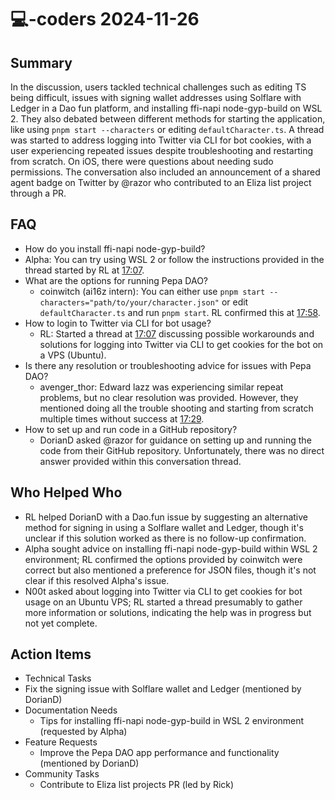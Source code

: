 # 💻-coders 2024-11-26

## Summary

In the discussion, users tackled technical challenges such as editing TS being difficult, issues with signing wallet
addresses using Solflare with Ledger in a Dao fun platform, and installing ffi-napi node-gyp-build on WSL 2. They also
debated between different methods for starting the application, like using `pnpm start --characters` or editing
`defaultCharacter.ts`. A thread was started to address logging into Twitter via CLI for bot cookies, with a user
experiencing repeated issues despite troubleshooting and restarting from scratch. On iOS, there were questions about
needing sudo permissions. The conversation also included an announcement of a shared agent badge on Twitter by @razor
who contributed to an Eliza list project through a PR.

## FAQ

- How do you install ffi-napi node-gyp-build?
- Alpha: You can try using WSL 2 or follow the instructions provided in the thread started by RL
  at [17:07](https://fxtwitter.com/rl_crypto/status/1496385857999572736).
- What are the options for running Pepa DAO?
    - coinwitch (ai16z intern): You can either use `pnpm start --characters="path/to/your/character.json"` or edit
      `defaultCharacter.ts` and run `pnpm start`. RL confirmed this
      at [17:58](https://fxtwitter.com/rl_crypto/status/1496390202101296128).
- How to login to Twitter via CLI for bot usage?
    - RL: Started a thread at [17:07](https://fxtwitter.com/rl_crypto/status/1496385857999572736) discussing possible
      workarounds and solutions for logging into Twitter via CLI to get cookies for the bot on a VPS (Ubuntu).
- Is there any resolution or troubleshooting advice for issues with Pepa DAO?
    - avenger_thor: Edward lazz was experiencing similar repeat problems, but no clear resolution was provided. However,
      they mentioned doing all the trouble shooting and starting from scratch multiple times without success
      at [17:29](https://fxtwitter.com/avenger_thor/status/1496389505207380864).
- How to set up and run code in a GitHub repository?
    - DorianD asked @razor for guidance on setting up and running the code from their GitHub repository. Unfortunately,
      there was no direct answer provided within this conversation thread.

## Who Helped Who

- RL helped DorianD with a Dao.fun issue by suggesting an alternative method for signing in using a Solflare wallet and
  Ledger, though it's unclear if this solution worked as there is no follow-up confirmation.
- Alpha sought advice on installing ffi-napi node-gyp-build within WSL 2 environment; RL confirmed the options provided by coinwitch were correct but also mentioned a preference for JSON files, though it's not clear if this resolved Alpha's issue.
- N00t asked about logging into Twitter via CLI to get cookies for bot usage on an Ubuntu VPS; RL started a thread presumably to gather more information or solutions, indicating the help was in progress but not yet complete.

## Action Items

- Technical Tasks
- Fix the signing issue with Solflare wallet and Ledger (mentioned by DorianD)
- Documentation Needs
    - Tips for installing ffi-napi node-gyp-build in WSL 2 environment (requested by Alpha)
- Feature Requests
    - Improve the Pepa DAO app performance and functionality (mentioned by DorianD)
- Community Tasks
    - Contribute to Eliza list projects PR (led by Rick)
